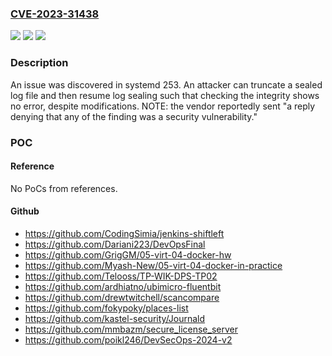 ### [CVE-2023-31438](https://cve.mitre.org/cgi-bin/cvename.cgi?name=CVE-2023-31438)
![](https://img.shields.io/static/v1?label=Product&message=n%2Fa&color=blue)
![](https://img.shields.io/static/v1?label=Version&message=n%2Fa%20&color=brightgreen)
![](https://img.shields.io/static/v1?label=Vulnerability&message=n%2Fa&color=brightgreen)

### Description

An issue was discovered in systemd 253. An attacker can truncate a sealed log file and then resume log sealing such that checking the integrity shows no error, despite modifications. NOTE: the vendor reportedly sent "a reply denying that any of the finding was a security vulnerability."

### POC

#### Reference
No PoCs from references.

#### Github
- https://github.com/CodingSimia/jenkins-shiftleft
- https://github.com/Dariani223/DevOpsFinal
- https://github.com/GrigGM/05-virt-04-docker-hw
- https://github.com/Myash-New/05-virt-04-docker-in-practice
- https://github.com/Telooss/TP-WIK-DPS-TP02
- https://github.com/ardhiatno/ubimicro-fluentbit
- https://github.com/drewtwitchell/scancompare
- https://github.com/fokypoky/places-list
- https://github.com/kastel-security/Journald
- https://github.com/mmbazm/secure_license_server
- https://github.com/poikl246/DevSecOps-2024-v2

